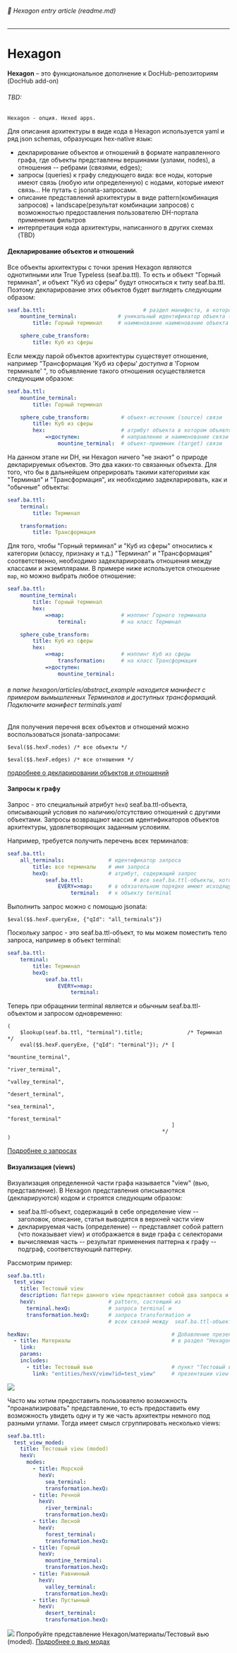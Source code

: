 ###### :orange_book: Hexagon entry article (readme.md)

---

# Hexagon

**Hexagon** – это функциональное дополнение к DocHub-репозиториям (DocHub add-on)

###### TBD:
    Hexagon - опция. Hexed apps. 

Для описания архитектуры в виде кода в Hexagon используется yaml и ряд json schemas, образующих hex-native язык:
* декларирование объектов и отношений в формате направленного графа, где объекты представлены вершинами (узлами, nodes), а отношения -- ребрами (связями, edges);
* запросы (queries) к графу следующего вида: все ноды, которые имеют связь (любую или определенную) с нодами, которые имеют связь... Не путать с jsonata-запросами.
* описание представлений архитектуры в виде pattern(комбинация запросов) + landscape(результат комбинации запросов) с возможностью предоставления пользователю DH-портала применения фильтров
* интерпретация кода архитектуры, написанного в других схемах (TBD)

#### Декларирование объектов и отношений
Все объекты архитектуры с точки зрения Hexagon являются однотипными или True Typeless (seaf.ba.ttl). То есть и объект "Горный терминал", и объект "Куб из сферы" будут относиться к типу seaf.ba.ttl. Поэтому декларирование этих объектов будет выглядеть следующим образом:
```yaml
seaf.ba.ttl:                               # раздел манифеста, в котором объявляются любые объекты архитектуры
    mountine_terminal:             # уникальный идентификатор объекта (рекомендуем использовать концепцию DDD)
        title: Горный терминал     # наименование наименование объекта

    sphere_cube_transform:
        title: Куб из сферы
```

Если между парой объектов архитектуры существует отношение, например "Трансформация 'Куб из сферы' *доступна в* 'Горном терминале'  ", то объявляение такого отношения осуществляется следующим образом:
```yaml
seaf.ba.ttl:                        
    mountine_terminal:              
        title: Горный терминал

    sphere_cube_transform:          # объект-источник (source) связи
        title: Куб из сферы
        hex:                        # атрибут объекта в котором объявляются связи
            =>доступен:             # направление и наименование связи
                mountine_terminal:  # объект-приемник (target) связи
```

На данном этапе ни DH, ни Hexagon ничего "не знают" о природе декларируемых объектов. Это два каких-то связанных объекта. Для того, что бы в дальнейшем опрерировать такими категориями как "Терминал" и "Трансформация", их необходимо задекларировать, как и "обычные" объекты:

```yaml
seaf.ba.ttl:                        
    terminal:              
        title: Терминал

    transformation:          
        title: Трансформация
```
Для того, чтобы "Горный терминал" и "Куб из сферы" относились к категории (классу, признаку и т.д.) "Терминал" и "Трансформация" соответственно, необходимо задеклариировать отношения между классами и экземплярами. В примере ниже используется отношение `map`, но можно выбрать любое отношение:
```yaml
seaf.ba.ttl:                        
    mountine_terminal:              
        title: Горный терминал
        hex:
            =>map:                  # мэппинг Горного терминала
                terminal:           # на класс Терминал

    sphere_cube_transform:          
        title: Куб из сферы
        hex:
            =>map:                  # мэппинг Куб из сферы
                transformation:     # на класс Трансформация
            =>доступен:            
                mountine_terminal:  
```
###### в папке hexagon/articles/abstract_example находится манифест с примером вымышленных Терминалов и доступных трансформаций. Подключите манифест terminals.yaml

Для получения перечня всех объектов  и отношений можно воспользоваться jsonata-запросами:
```jsonata
$eval($$.hexF.nodes) /* все объекты */
```
```jsonata
$eval($$.hexF.edges) /* все отношения */
```

[подробнее о декларировании объектов и отношений](/entities/articles/blank?id=hex_declare)

#### Запросы к графу
Запрос - это специальный атрибут `hexQ` seaf.ba.ttl-объекта, описывающий условия по наличию/отсутствию отношений с другими объектами. Запросы возвращают массив идентификаторов объектов архитектуры, удовлетворяющих заданным условиям. 

Например, требуется получить перечень всех терминалов:
```yaml
seaf.ba.ttl:
    all_terminals:              # идентификатор запроса
        title: все терминалы    # имя запроса
        hexQ:                   # атрибут, содержащий запрос
            seaf.ba.ttl:                # все seaf.ba.ttl-объекты, которые
                EVERY=>map:     # в обязательном порядке имеют исходящую связь "map"
                    terminal:   # к объекту terminal
```
Выполнить запрос можно с помощью jsonata:
```jsonata
$eval($$.hexF.queryExe, {"qId": "all_terminals"})
```
Поскольку запрос - это seaf.ba.ttl-объект, то мы можем поместить тело запроса, например в объект terminal:
```yaml
seaf.ba.ttl:                        
    terminal:              
        title: Терминал
        hexQ:                   
            seaf.ba.ttl:                
                EVERY=>map:     
                    terminal:   
```
Теперь при обращении terminal является и обычным seaf.ba.ttl-объектом и запросом одновременно:
```jsonata
(
    $lookup(seaf.ba.ttl, "terminal").title;              /* Терминал */
    eval($$.hexF.queryExe, {"qId": "terminal"}); /* [
                                                        "mountine_terminal",
                                                        "river_terminal",
                                                        "valley_terminal",
                                                        "desert_terminal",
                                                        "sea_terminal",
                                                        "forest_terminal"
                                                    ]
                                                 */
)
```
[Подробнее о запросах](/entities/articles/blank?id=hex_queries)

#### Визуализация (views)
Визуализация определенной части графа называется "view" (вью, представление). В Hexagon представления описываютяся (декларируются) кодом и строятся следующим образом:
* seaf.ba.ttl-объект, содержащий в себе определение view -- заголовок, описание, статья выводятся в верхней части view
* декларируемая часть (определение) -- представляет собой pattern (что показывает view) и отображается в виде графа с селекторами
* вычисляемая часть -- результат применения паттерна к графу -- подграф, соответствующий паттерну.

Рассмотрим пример:
```yaml
seaf.ba.ttl:  
  test_view:
    title: Тестовый view
    description: Паттерн данного view представляет собой два запроса и связи между ними
    hexV:                       # pattern, состоящий из
      terminal.hexQ:            # запроса terminal и
      transformation.hexQ:      # запроса transformation и
                                # всех связей между  seaf.ba.ttl-объектом terminal и seaf.ba.ttl-объектом transformation (по умолчанию)

hexNav:                                             # Добавление презентаций DH в меню, в частности,
  - title: Материалы                                # в раздел "Hexagon/Материалы" добавить
    link: 
    params:
    includes:
      - title: Тестовый вью                         # пункт "Тестовый вью", ведущий к
        link: "entities/hexV/view?id=test_view"     # презентвции view of entity hexV и параметром id=test_view
```
![](articles/view_code_rendering.png)

Часто мы хотим предоставить пользователю возможность "проанализировать" представление, то есть предоставить ему возможность увидеть одну и ту же часть архитектры немного под разными углами. Тогда имеет смысл сгруппировать несколько views:

```yaml
seaf.ba.ttl:
  test_view_moded:
    title: Тестовый view (moded)
    hexV:
      modes:
        - title: Морской
          hexV:
            sea_terminal:
            transformation.hexQ:
        - title: Речной
          hexV:
            river_terminal:
            transformation.hexQ:
        - title: Лесной
          hexV:
            forest_terminal:
            transformation.hexQ:
        - title: Горный
          hexV:
            mountine_terminal:
            transformation.hexQ:
        - title: Равнинный
          hexV:
            valley_terminal:
            transformation.hexQ:
        - title: Пустынный
          hexV:
            desert_terminal:
            transformation.hexQ:
```
![](articles/view_moded.png)
Попробуйте представление Hexagon/материалы/Тестовый вью (moded). [Подробнее о вью модах](/entities/articles/blank?id=hex_views)